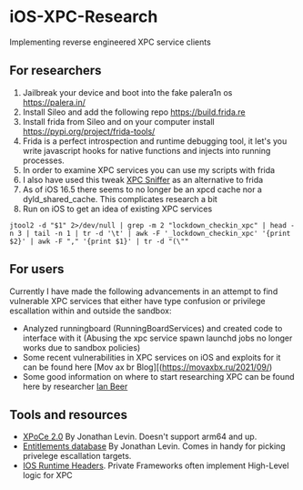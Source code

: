 # iOS-XPC-Research
Implementing reverse engineered XPC service clients 

## For researchers
1. Jailbreak your device and boot into the fake palera1n os https://palera.in/
2. Install Sileo and add the following repo https://build.frida.re
3. Install frida from Sileo and on your computer install https://pypi.org/project/frida-tools/
4. Frida is a perfect introspection and runtime debugging tool, it let's you write javascript hooks for native functions and injects into running processes.
5. In order to examine XPC services you can use my scripts with frida
6. I also have used this tweak [XPC Sniffer](https://github.com/evilpenguin/XPCSniffer) as an alternative to frida
7. As of iOS 16.5 there seems to no longer be an xpcd cache nor a dyld_shared_cache. This complicates research a bit
8. Run on iOS to get an idea of existing XPC services
```
jtool2 -d "$1" 2>/dev/null | grep -m 2 "lockdown_checkin_xpc" | head -n 3 | tail -n 1 | tr -d '\t' | awk -F '_lockdown_checkin_xpc' '{print $2}' | awk -F "," '{print $1}' | tr -d "(\""
```


## For users
Currently I have made the following advancements in an attempt to find vulnerable XPC services that either have type confusion or privilege escallation within and outside the sandbox:
- Analyzed runningboard (RunningBoardServices) and created code to interface with it (Abusing the xpc service spawn launchd jobs no longer works due to sandbox policies)
- Some recent vulnerabilities in XPC services on iOS and exploits for it can be found here [Mov ax br Blog][(https://movaxbx.ru/2021/09/)
- Some good information on where to start researching XPC can be found here by researcher [Ian Beer](https://thecyberwire.com/events/docs/IanBeer_JSS_Slides.pdf)

## Tools and resources
- [XPoCe 2.0](https://www.newosxbook.com/tools/XPoCe2.html) By Jonathan Levin. Doesn't support arm64 and up.
- [Entitlements database](https://newosxbook.com/ent.jl?osVer=iOS16&p=possess) By Jonathan Levin. Comes in handy for picking privelege escallation targets.
- [IOS Runtime Headers](https://developer.limneos.net/index.php?ios=17.1). Private Frameworks often implement High-Level logic for XPC
